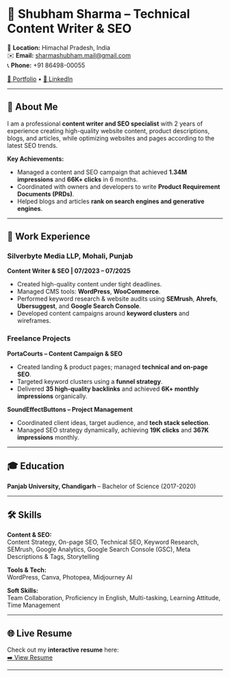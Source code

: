 # 👋 Shubham Sharma – Technical Content Writer & SEO

📍 **Location:** Himachal Pradesh, India  
✉️ **Email:** sharmashubham.mail@gmail.com  
📞 **Phone:** +91 86498-00055  

[📝 Portfolio](https://sharmashubhamji.medium.com) • [💼 LinkedIn](https://linkedin.com/in/sharmashubhamji)  

---

## 🌟 About Me
I am a professional **content writer and SEO specialist** with 2 years of experience creating high-quality website content, product descriptions, blogs, and articles, while optimizing websites and pages according to the latest SEO trends.  

**Key Achievements:**  
- Managed a content and SEO campaign that achieved **1.34M impressions** and **66K+ clicks** in 6 months.  
- Coordinated with owners and developers to write **Product Requirement Documents (PRDs)**.  
- Helped blogs and articles **rank on search engines and generative engines**.  

---

## 💼 Work Experience

### Silverbyte Media LLP, Mohali, Punjab  
**Content Writer & SEO | 07/2023 – 07/2025**  
- Created high-quality content under tight deadlines.  
- Managed CMS tools: **WordPress**, **WooCommerce**.  
- Performed keyword research & website audits using **SEMrush**, **Ahrefs**, **Ubersuggest**, and **Google Search Console**.  
- Developed content campaigns around **keyword clusters** and wireframes.  

### Freelance Projects

**PortaCourts – Content Campaign & SEO**  
- Created landing & product pages; managed **technical and on-page SEO**.  
- Targeted keyword clusters using a **funnel strategy**.  
- Delivered **35 high-quality backlinks** and achieved **6K+ monthly impressions** organically.  

**SoundEffectButtons – Project Management**  
- Coordinated client ideas, target audience, and **tech stack selection**.  
- Managed SEO strategy dynamically, achieving **19K clicks** and **367K impressions** monthly.  

---

## 🎓 Education
**Panjab University, Chandigarh** – Bachelor of Science (2017-2020)  

---

## 🛠 Skills

**Content & SEO:**  
Content Strategy, On-page SEO, Technical SEO, Keyword Research, SEMrush, Google Analytics, Google Search Console (GSC), Meta Descriptions & Tags, Storytelling  

**Tools & Tech:**  
WordPress, Canva, Photopea, Midjourney AI  

**Soft Skills:**  
Team Collaboration, Proficiency in English, Multi-tasking, Learning Attitude, Time Management  

---

## 🌐 Live Resume
Check out my **interactive resume** here:  
[➡️ View Resume](https://speqtre.github.io/resume/)  

---
